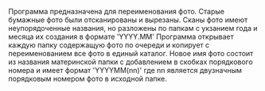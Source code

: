 Программа предназначена для переименования фото.
Старые бумажные фото были отсканированы и вырезаны.
Сканы фото имеют неупорядоченные названия, но разложены по папкам с укзанием
года и месяца их создания в формате 'YYYY.MM'
Программа открывает каждую папку содержащую фото по очереди и копирует с переименованием 
все фото в единый каталог. Новое имя фото состоит из названия 
материнской папки с добавлением в скобках порядкового номера и имеет формат 
'YYYYMM(nn)' где nn является двузначным порядковым номером фото в исходной папке.